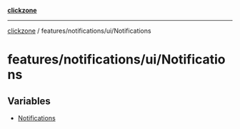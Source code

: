 [**clickzone**](../../../../README.md)

***

[clickzone](../../../../README.md) / features/notifications/ui/Notifications

# features/notifications/ui/Notifications

## Variables

- [Notifications](variables/Notifications.md)
